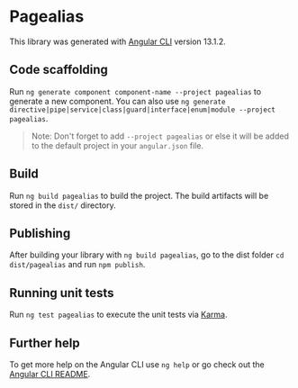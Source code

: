 # Pagealias

This library was generated with [Angular CLI](https://github.com/angular/angular-cli) version 13.1.2.

## Code scaffolding

Run `ng generate component component-name --project pagealias` to generate a new component. You can also use `ng generate directive|pipe|service|class|guard|interface|enum|module --project pagealias`.
> Note: Don't forget to add `--project pagealias` or else it will be added to the default project in your `angular.json` file. 

## Build

Run `ng build pagealias` to build the project. The build artifacts will be stored in the `dist/` directory.

## Publishing

After building your library with `ng build pagealias`, go to the dist folder `cd dist/pagealias` and run `npm publish`.

## Running unit tests

Run `ng test pagealias` to execute the unit tests via [Karma](https://karma-runner.github.io).

## Further help

To get more help on the Angular CLI use `ng help` or go check out the [Angular CLI README](https://github.com/angular/angular-cli/blob/master/README.md).
